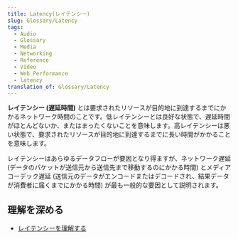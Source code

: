 ```yaml
---
title: Latency(レイテンシー)
slug: Glossary/Latency
tags:
  - Audio
  - Glossary
  - Media
  - Networking
  - Reference
  - Video
  - Web Performance
  - latency
translation_of: Glossary/Latency
---
```

**レイテンシー (遅延時間)** とは要求されたリソースが目的地に到達するまでにかかるネットワーク時間のことです。低レイテンシーとは良好な状態で、遅延時間がほとんどないか、またはまったくないことを意味します。高レイテンシーは悪い状態で、要求されたリソースが目的地に到達するまでに長い時間がかかることを意味します。

レイテンシーはあらゆるデータフローが要因となり得ますが、ネットワーク遅延 (データのパケットが送信元から送信先まで移動するのにかかる時間) とメディアコーデック遅延 (送信元のデータがエンコードまたはデコードされ、結果データが消費者に届くまでにかかる時間) が最も一般的な要因として説明されます。

## 理解を深める

- [レイテンシーを理解する](/ja/docs/Web/Performance/Understanding_latency)
